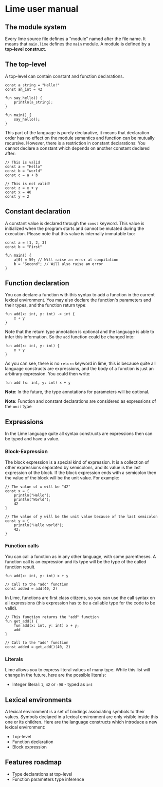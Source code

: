 # Lime user manual

## The module system

Every lime source file defines a "module" named after the file name. It means
that `main.lime` defines the `main` module. A module is defined by a **top-level
construct**.

## The top-level

A top-level can contain constant and function declarations.

```lime
const a_string = "Hello!"
const an_int = 42

fun say_hello() {
    println(a_string);
}

fun main() {
    say_hello();
}
```

This part of the language is purely declarative, it means that declaration
order has no effect on the module semantics and function can be mutually
recursive.
However, there is a restriction in constant declarations: You cannot declare a
constant which depends on another constant declared after:

```lime
// This is valid
const a = "Hello"
const b = "world"
const c = a + b

// This is not valid!
const z = x + y
const x = 40
const y = 2
```

## Constant declaration

A constant value is declared through the `const` keyword. This value is
initialized when the program starts and cannot be mutated during the execution.
Please note that this value is internally immutable too:

```lime
const a = [1, 2, 3]
const b = "First"

fun main() {
    a[0] = 50; // Will raise an error at compilation
    b = "Second"; // Will also raise an error
}
```

## Function declaration

You can declare a function with this syntax to add a function in the current
lexical environment. You may also declare the function's parameters and their
types, and the function return type:

```lime
fun add(x: int, y: int) -> int {
    x + y
}
```

Note that the return type annotation is optional and the language is able to
infer this information. So the `add` function could be changed into:

```lime
fun add(x: int, y: int) {
    x + y
}
```

As you can see, there is no `return` keyword in lime, this is because quite all
language constructs are expressions, and the body of a function is just an
arbitrary expression. You could then write:

```lime
fun add (x: int, y: int) x + y
```

**Note:** In the future, the type annotations for parameters will be optional.

**Note:** Function and constant declarations are considered as expressions of
the `unit` type

## Expressions

In the Lime language quite all syntax constructs are expressions then can be
typed and have a value.

### Block-Expression

The block expression is a special kind of expression. It is a collection of
other expressions separated by semicolons, and its value is the last expression
of the block. If the block expression ends with a semicolon then the value of
the block will be the unit value. For example:

```lime
// The value of x will be "42"
const x = {
    println("Hello");
    println("World");
    42
}

// The value of y will be the unit value because of the last semicolon
const y = {
    println("Hello world");
    42;
}
```

### Function calls

You can call a function as in any other language, with some parentheses. A
function call is an expression and its type will be the type of the called
function result.

```lime
fun add(x: int, y: int) x + y

// Call to the "add" function
const added = add(40, 2)
```

In Lime, functions are first class citizens, so you can use the call syntax
on all expressions (this expression has to be a callable type for the code to
be valid).

```lime
// This function returns the "add" function
fun get_add() {
    fun add(x: int, y: int) x + y;
    add
}

// Call to the "add" function
const added = get_add()(40, 2)
```

### Literals

Lime allows you to express literal values of many type. While this list will
change in the future, here are the possible literals:
 - Integer literal: `1`, `42` or `-90` - typed as `int`

## Lexical environments

A lexical environment is a set of bindings associating symbols to their values.
Symbols declared in a lexical environment are only visible inside this one or
its children.
Here are the language constructs which introduce a new lexical environment:
 - Top-level
 - Function declaration
 - Block expression

## Features roadmap

 - Type declarations at top-level
 - Function parameters type inference
